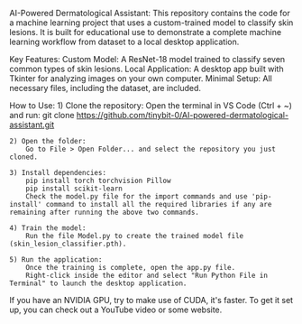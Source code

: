 AI-Powered Dermatological Assistant:
      This repository contains the code for a machine learning project that uses a custom-trained model to classify skin lesions. It is built for educational use to demonstrate a complete machine learning workflow from dataset to a local desktop application.

Key Features:
      Custom Model: A ResNet-18 model trained to classify seven common types of skin lesions.
      Local Application: A desktop app built with Tkinter for analyzing images on your own computer.
      Minimal Setup: All necessary files, including the dataset, are included.
      
How to Use:
    1) Clone the repository:
        Open the terminal in VS Code (Ctrl + ~) and run:
           git clone https://github.com/tinybit-0/AI-powered-dermatological-assistant.git
           
    2) Open the folder:
        Go to File > Open Folder... and select the repository you just cloned.
        
    3) Install dependencies:
        pip install torch torchvision Pillow
        pip install scikit-learn
        Check the model.py file for the import commands and use 'pip-install' command to install all the required libraries if any are remaining after running the above two commands.
        
    4) Train the model:
        Run the file Model.py to create the trained model file (skin_lesion_classifier.pth).
        
    5) Run the application:
        Once the training is complete, open the app.py file. 
        Right-click inside the editor and select "Run Python File in Terminal" to launch the desktop application.

If you have an NVIDIA GPU, try to make use of CUDA, it's faster. To get it set up, you can check out a YouTube video or some website.
